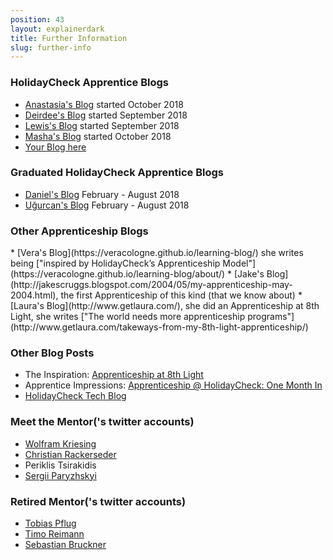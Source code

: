 ```yaml
---
position: 43
layout: explainerdark
title: Further Information
slug: further-info
---
```


<h3>HolidayCheck Apprentice Blogs</h3>

* [Anastasia's Blog](https://ciatastrophe.netlify.com/) started October 2018
* [Deirdee's Blog](https://dbringas.netlify.com/) started September 2018
* [Lewis's Blog](https://lewis-coleman-blog.netlify.com/) started September 2018
* [Masha's Blog](https://mashareko.tk/) started October 2018
* [Your Blog here](#how-to-apply)

<h3>Graduated HolidayCheck Apprentice Blogs</h3>

* [Daniel's Blog](https://www.dabolivar.com) February - August 2018
* [Uğurcan's Blog](https://www.sengitu.com/) February - August 2018

<h3>Other Apprenticeship Blogs</h3>
* [Vera's Blog](https://veracologne.github.io/learning-blog/)
  she writes being ["inspired by HolidayCheck’s Apprenticeship Model"](https://veracologne.github.io/learning-blog/about/)
* [Jake's Blog](http://jakescruggs.blogspot.com/2004/05/my-apprenticeship-may-2004.html), the first
  Apprenticeship of this kind (that we know about)
* [Laura's Blog](http://www.getlaura.com/), she did an Apprenticeship at 8th Light,
  she writes ["The world needs more apprenticeship programs"](http://www.getlaura.com/takeways-from-my-8th-light-apprenticeship/)

<h3>Other Blog Posts</h3>

* The Inspiration: [Apprenticeship at 8th Light](http://techblog.holidaycheck.com/post/2017/10/05/apprenticeship-at-8thlight)
* Apprentice Impressions: [Apprenticeship @ HolidayCheck: One Month In](http://techblog.holidaycheck.com/post/2018/02/16/apprenticeship-one-month-after)
* [HolidayCheck Tech Blog](http://techblog.holidaycheck.com)

<h3>Meet the Mentor('s twitter accounts)</h3>

* [Wolfram Kriesing](https://twitter.com/wolframkriesing)
* [Christian Rackerseder](https://twitter.com/CallistoShip)
* Periklis Tsirakidis
* [Sergii Paryzhskyi](https://github.com/HeeL)

<h3>Retired Mentor('s twitter accounts)</h3>

* [Tobias Pflug](https://twitter.com/tpflug)
* [Timo Reimann](https://twitter.com/timoreimann)
* [Sebastian Bruckner](https://twitter.com/sebbruck)
